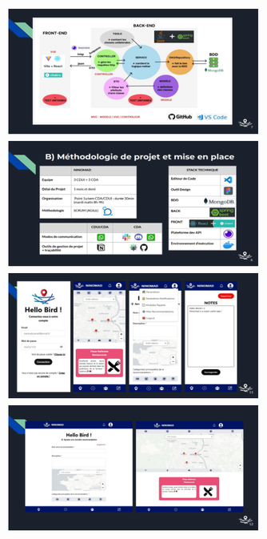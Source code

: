 <img align="center" src="./architecture_app_ninomad.PNG" width="500" height="250" /><br>

<img align="center" src="./stack_ninomad.PNG" width="500" height="250" /><br>

<img align="center" src="./captures_app_NINOMAD/phone.PNG" width="500" height="250" /><br>

<img align="center" src="./captures_app_NINOMAD/fullscreen.PNG" width="500" height="250" /><br>





